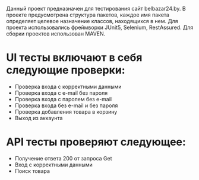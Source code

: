  Данный проект предназначен для тестирования сайт belbazar24.by. В проекте предусмотрена структура пакетов, каждое имя пакета определяет целевое назначение классов, находящихся в нем. Для проекта использовались фреймворки JUnit5, Selenium, RestAssured. Для сборки проектов использован MAVEN. 
# UI тесты включают в себя следующие проверки:
* Проверка входа с корректными данными
* Проверка входа с e-mail без пароля
* Проверка входа с паролем без e-mail
* Проверка входа без e-mail и без пароля
* Проверка добавления товара в корзину
* Выход из аккаунта

# API тесты проверяют следующее:
* Получение ответа 200 от запроса Get
* Вход с корректными данными
* Поиск товара
